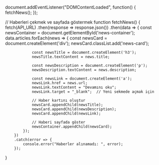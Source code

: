 document.addEventListener("DOMContentLoaded", function() {
    fetchNews();
});

// Haberleri çekmek ve sayfada göstermek
function fetchNews() {
    fetch(API_URL)
        .then(response => response.json())
        .then(data => {
            const newsContainer = document.getElementById('news-container');
            data.articles.forEach(news => {
                const newsCard = document.createElement('div');
                newsCard.classList.add('news-card');
                
                const newsTitle = document.createElement('h3');
                newsTitle.textContent = news.title;
                
                const newsDescription = document.createElement('p');
                newsDescription.textContent = news.description;

                const newsLink = document.createElement('a');
                newsLink.href = news.url;
                newsLink.textContent = "Devamını oku";
                newsLink.target = "_blank";  // Yeni sekmede açmak için

                // Haber kartını oluştur
                newsCard.appendChild(newsTitle);
                newsCard.appendChild(newsDescription);
                newsCard.appendChild(newsLink);

                // Haberi sayfada göster
                newsContainer.appendChild(newsCard);
            });
        })
        .catch(error => {
            console.error("Haberler alınamadı: ", error);
        });
}
